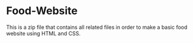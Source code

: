 # Food-Website
This is a zip file that contains all related files in order to make a basic food website using HTML and CSS. 
